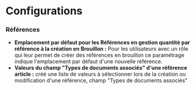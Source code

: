 # Configurations

### Références&#x20;

* **Emplacement par défaut pour les Références en gestion quantité par référence à la création en Brouillon :** Pour les utilisateurs avec un rôle qui leur permet de créer des références en brouillon ce paramétrage indique l'emplacement par défaut d'une nouvelle référence.
* **Valeurs du champ "Types de documents associés" d'une référence article :** créé une liste de valeurs à sélectionner lors de la création ou modification d'une référence, champ "Types de documents associés"

